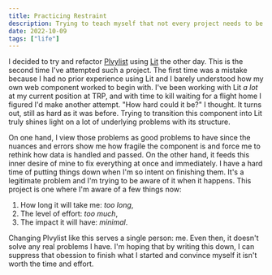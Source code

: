 ```yaml
---
title: Practicing Restraint
description: Trying to teach myself that not every project needs to be completed.
date: 2022-10-09
tags: ["life"]
---
```


I decided to try and refactor [Plvylist](https://github.com/troyvassalotti/plvylist) using [Lit](https://lit.dev) the other day. This is the second time I've attempted such a project. The first time was a mistake because I had no prior experience using Lit and I barely understood how my own web component worked to begin with. I've been working with Lit _a lot_ at my current position at TRP, and with time to kill waiting for a flight home I figured I'd make another attempt. "How hard could it be?" I thought. It turns out, still as hard as it was before. Trying to transition this component into Lit truly shines light on a lot of underlying problems with its structure.

On one hand, I view those problems as good problems to have since the nuances and errors show me how fragile the component is and force me to rethink how data is handled and passed. On the other hand, it feeds this inner desire of mine to fix everything at once and immediately. I have a hard time of putting things down when I'm so intent on finishing them. It's a legitimate problem and I'm trying to be aware of it when it happens. This project is one where I'm aware of a few things now:

1. How long it will take me: _too long_,
2. The level of effort: _too much_,
3. The impact it will have: _minimal_.

Changing Plvylist like this serves a single person: me. Even then, it doesn't solve any real problems I have. I'm hoping that by writing this down, I can suppress that obession to finish what I started and convince myself it isn't worth the time and effort.
